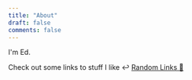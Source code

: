```yaml
---
title: "About"
draft: false
comments: false
---
```


I'm Ed.

Check out some links to stuff I like ↩️
[Random Links 🔗](/random-links)